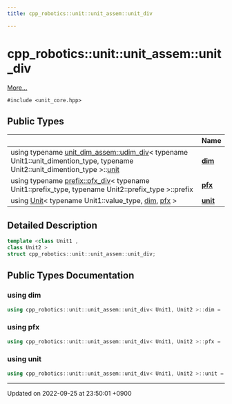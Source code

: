 ```yaml
---
title: cpp_robotics::unit::unit_assem::unit_div

---
```


# cpp_robotics::unit::unit_assem::unit_div



 [More...](#detailed-description)


`#include <unit_core.hpp>`

## Public Types

|                | Name           |
| -------------- | -------------- |
| using typename [unit_dim_assem::udim_div](/cpp_robotics/doxybook/Classes/structcpp__robotics_1_1unit_1_1unit__dim__assem_1_1udim__div/)< typename Unit1::unit_dimention_type, typename Unit2::unit_dimention_type >::[unit](/cpp_robotics/doxybook/Classes/structcpp__robotics_1_1unit_1_1unit__assem_1_1unit__div/#using-unit) | **[dim](/cpp_robotics/doxybook/Classes/structcpp__robotics_1_1unit_1_1unit__assem_1_1unit__div/#using-dim)**  |
| using typename [prefix::pfx_div](/cpp_robotics/doxybook/Classes/structcpp__robotics_1_1unit_1_1prefix_1_1pfx__div/)< typename Unit1::prefix_type, typename Unit2::prefix_type >::prefix | **[pfx](/cpp_robotics/doxybook/Classes/structcpp__robotics_1_1unit_1_1unit__assem_1_1unit__div/#using-pfx)**  |
| using [Unit](/cpp_robotics/doxybook/Classes/classcpp__robotics_1_1unit_1_1Unit/)< typename Unit1::value_type, [dim](/cpp_robotics/doxybook/Classes/structcpp__robotics_1_1unit_1_1unit__assem_1_1unit__div/#using-dim), [pfx](/cpp_robotics/doxybook/Classes/structcpp__robotics_1_1unit_1_1unit__assem_1_1unit__div/#using-pfx) > | **[unit](/cpp_robotics/doxybook/Classes/structcpp__robotics_1_1unit_1_1unit__assem_1_1unit__div/#using-unit)**  |

## Detailed Description

```cpp
template <class Unit1 ,
class Unit2 >
struct cpp_robotics::unit::unit_assem::unit_div;
```

## Public Types Documentation

### using dim

```cpp
using cpp_robotics::unit::unit_assem::unit_div< Unit1, Unit2 >::dim =  typename unit_dim_assem::udim_div<typename Unit1::unit_dimention_type, typename Unit2::unit_dimention_type>::unit;
```


### using pfx

```cpp
using cpp_robotics::unit::unit_assem::unit_div< Unit1, Unit2 >::pfx =  typename prefix::pfx_div<typename Unit1::prefix_type, typename Unit2::prefix_type>::prefix;
```


### using unit

```cpp
using cpp_robotics::unit::unit_assem::unit_div< Unit1, Unit2 >::unit =  Unit<typename Unit1::value_type, dim, pfx>;
```


-------------------------------

Updated on 2022-09-25 at 23:50:01 +0900